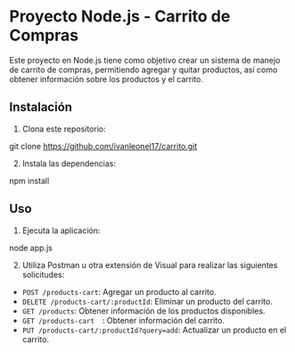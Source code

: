 # Proyecto Node.js - Carrito de Compras

Este proyecto en Node.js tiene como objetivo crear un sistema de manejo de carrito de compras, permitiendo agregar y quitar productos, así como obtener información sobre los productos y el carrito.

## Instalación

1. Clona este repositorio:

git clone https://github.com/ivanleonel17/carrito.git


2. Instala las dependencias:

npm install


## Uso

1. Ejecuta la aplicación:

node app.js


2. Utiliza Postman u otra extensión de Visual para realizar las siguientes solicitudes:

- `POST /products-cart`: Agregar un producto al carrito.
- `DELETE /products-cart/:productId`: Eliminar un producto del carrito.
- `GET /products`: Obtener información de los productos disponibles.
- `GET /products-cart  `: Obtener información del carrito.
- `PUT /products-cart/:productId?query=add`: Actualizar un producto en el carrito.
